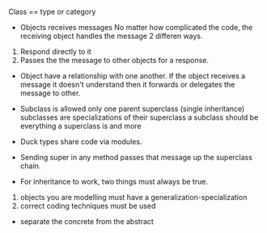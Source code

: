 Class == type or category

<!-- Inheritance -->
- Objects receives messages
No matter how complicated the code, the receiving object handles the message 2 differen ways.
1. Respond directly to it
2. Passes the the message to other objects for a response.

- Object have a relationship with one another. 
If the object receives a message it doesn't understand then it forwards or delegates the message to other.

- Subclass is allowed only one parent superclass (single inheritance)
subclasses are specializations of their superclass
a subclass should be everything a superclass is and more

- Duck types share code via modules.

- Sending super in any method passes that message up the superclass chain.

- For inheritance to work, two things must always be true.
1. objects you are modelling must have a generalization-specialization
2. correct coding techniques must be used

- separate the concrete from the abstract



